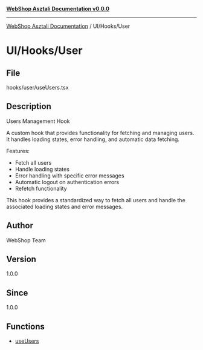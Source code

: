 [**WebShop Asztali Documentation v0.0.0**](../../../README.md)

***

[WebShop Asztali Documentation](../../../modules.md) / UI/Hooks/User

# UI/Hooks/User

## File

hooks/user/useUsers.tsx

## Description

Users Management Hook

A custom hook that provides functionality for fetching and managing users.
It handles loading states, error handling, and automatic data fetching.

Features:
- Fetch all users
- Handle loading states
- Error handling with specific error messages
- Automatic logout on authentication errors
- Refetch functionality

This hook provides a standardized way to fetch all users
and handle the associated loading states and error messages.

## Author

WebShop Team

## Version

1.0.0

## Since

1.0.0

## Functions

- [useUsers](functions/useUsers.md)
